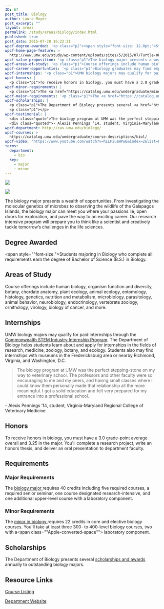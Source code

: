 ```yaml
---
ID: 67
post_title: Biology
author: Laura Moyer
post_excerpt: ""
layout: areas
permalink: /study/areas/biology/index.html
published: true
post_date: 2015-07-28 16:22:21
wpcf-degree-awarded: '<p class="p2"><span style="font-size: 12.0pt;">Students majoring in Biology who complete all requirements earn the degree of Bachelor of Science (B.S.) in Biology.</span></p>'
wpcf-home-page-feature: >
  http://www.umw.edu/study/wp-content/uploads/sites/5/2015/07/Turtle-08e.jpg
wpcf-value-proposition: '<p class="p1">The biology major presents a wealth of opportunities. From investigating the molecular genetics of microbes to observing the wildlife of the Galapagos Islands, the biology major can meet you where your passions lie, open doors for exploration, and pave the way to an exciting career. Our research intensive program will prepare you to think like a scientist and creatively tackle tomorrow’s challenges in the life sciences.</p>'
wpcf-areas-of-study: '<p class="p1">Course offerings include human biology, organism function and diversity, botany, chordate anatomy, plant ecology, animal ecology, entomology, histology, genetics, nutrition and metabolism, microbiology, parasitology, animal behavior, neurobiology, endocrinology, vertebrate zoology, ornithology, virology, biology of cancer, and more.</p>'
wpcf-career-opportunties: '<p class="p1">Biology graduates may find employment in research, health care, environmental conservation, education, biotechnology, forensic science, government and policy, and science publishing, among other fields. Many UMW biology graduates pursue advanced degrees.</p>'
wpcf-internships: '<p class="p1">UMW biology majors may qualify for paid internships through the <a href="http://csiip.spacegrant.org/students">Commonwealth STEM Industry Internship Program</a>. The Department of Biology helps students learn about and apply for internships in the fields of research, medicine, zoology, botany, and ecology. Students also may find internships with museums in the Fredericksburg area or nearby Richmond, Virginia, and Washington, D.C.</p>'
wpcf-honors: |
  <p class="p1">To receive honors in biology, you must have a 3.0 grade-point average overall and 3.25 in the major. You'll complete a research project, write an honors thesis, and deliver an oral presentation to department faculty.</p>
wpcf-minor-requirements: |
  <p class="p1">The <a href="https://catalog.umw.edu/undergraduate/minors/biology/#requirementstext">minor in biology </a>requires 22 credits in core and elective biology courses. You'll take at least three 300- to 400-level biology courses, two with a<span class="Apple-converted-space">  </span>laboratory component.</p>
wpcf-major-requirements: '<p class="p1">The <a href="https://catalog.umw.edu/undergraduate/majors/biology/#requirementstext">biology major </a>requires 40 credits including five required courses, a required senior seminar, one course designated research-intensive, and one additional upper-level course with a laboratory component.</p>'
wpcf-scholarships: |
  <p class="p1">The Department of Biology presents several <a href="http://cas.umw.edu/biology/awards-scholarships/">scholarships and awards</a> annually to outstanding biology majors.</p>
  <p class="p1"></p>
wpcf-testimonial: |
  <div class="quote">The biology program at UMW was the perfect stepping-stone on my way to veterinary school. The professors and other faculty were so encouraging to me and my peers, and having small classes where I could know them personally made that relationship all the more meaningful. I got a solid education and felt very prepared for my entrance into a professional school.</div>
  <div class="quoted">- Alexis Pennings ’14, student, Virginia-Maryland Regional College of Veterinary Medicine</div>
wpcf-department: http://cas.umw.edu/biology/
wpcf-courses: >
  https://catalog.umw.edu/undergraduate/course-descriptions/biol/
wpcf-video: 'https://www.youtube.com/watch?v=hELFiuaHPwE&index=2&list=PLZfjMaRP_C8Em3hSDVFMhglNk1ody2qsu'
terms:
  department:
    - bio
  key:
    - major
    - minor
---
```


<!-- Types Custom Fields: -->
[![](http://www.umw.edu/study/wp-content/uploads/sites/5/2015/07/Turtle-08e.jpg)](http://www.umw.edu/study/wp-content/uploads/sites/5/2015/07/Turtle-08e.jpg)
<!-- End home-page-feature -->

<!-- video -->
[![](https://i.ytimg.com/vi/hELFiuaHPwE/hqdefault.jpg)](https://www.youtube.com/watch?v=hELFiuaHPwE&index=2&list=PLZfjMaRP_C8Em3hSDVFMhglNk1ody2qsu)
<!-- End video -->

<!-- value-proposition -->
The biology major presents a wealth of opportunities. From investigating the molecular genetics of microbes to observing the wildlife of the Galapagos Islands, the biology major can meet you where your passions lie, open doors for exploration, and pave the way to an exciting career. Our research intensive program will prepare you to think like a scientist and creatively tackle tomorrow’s challenges in the life sciences.
<!-- End value-proposition -->

<!-- degree-awarded -->
## Degree Awarded
<span style=""font-size:">Students majoring in Biology who complete all requirements earn the degree of Bachelor of Science (B.S.) in Biology.</span>
<!-- End degree-awarded -->
<!-- areas-of-study -->
## Areas of Study
Course offerings include human biology, organism function and diversity, botany, chordate anatomy, plant ecology, animal ecology, entomology, histology, genetics, nutrition and metabolism, microbiology, parasitology, animal behavior, neurobiology, endocrinology, vertebrate zoology, ornithology, virology, biology of cancer, and more.
<!-- End areas-of-study -->

<!-- internships -->
## Internships
UMW biology majors may qualify for paid internships through the [Commonwealth STEM Industry Internship Program]("http://csiip.spacegrant.org/students"). The Department of Biology helps students learn about and apply for internships in the fields of research, medicine, zoology, botany, and ecology. Students also may find internships with museums in the Fredericksburg area or nearby Richmond, Virginia, and Washington, D.C.
<!-- End internships -->

<!-- testimonial -->
> <div class="quote">The biology program at UMW was the perfect stepping-stone on my way to veterinary school. The professors and other faculty were so encouraging to me and my peers, and having small classes where I could know them personally made that relationship all the more meaningful. I got a solid education and felt very prepared for my entrance into a professional school.</div>
<div class="quoted">- Alexis Pennings ’14, student, Virginia-Maryland Regional College of Veterinary Medicine</div>
<!-- End testimonial -->

<!-- honors -->
## Honors
To receive honors in biology, you must have a 3.0 grade-point average overall and 3.25 in the major. You\'ll complete a research project, write an honors thesis, and deliver an oral presentation to department faculty.
<!-- End honors -->

<!-- requirements -->
## Requirements

<!-- major-requirements -->
### Major Requirements
The [biology major ]("https://catalog.umw.edu/undergraduate/majors/biology/#requirementstext")requires 40 credits including five required courses, a required senior seminar, one course designated research-intensive, and one additional upper-level course with a laboratory component.
<!-- End major-requirements -->

<!-- minor-requirements -->
### Minor Requirements
The [minor in biology ]("https://catalog.umw.edu/undergraduate/minors/biology/#requirementstext")requires 22 credits in core and elective biology courses. You\'ll take at least three 300- to 400-level biology courses, two with a<span class=""Apple-converted-space""> </span>laboratory component.
<!-- End minor-requirements -->

<!-- End requirements -->

<!-- scholarships -->
## Scholarships
The Department of Biology presents several [scholarships and awards]("http://cas.umw.edu/biology/awards-scholarships/") annually to outstanding biology majors.
<!-- End scholarships -->

<!-- resource-links -->
## Resource Links

<!-- courses -->
[Course Listing](https://catalog.umw.edu/undergraduate/course-descriptions/biol/)

<!-- End courses -->


<!-- department -->
[Department Website](http://cas.umw.edu/biology/)

<!-- End department -->

<!-- End resource-links -->

<!-- End Types Custom Fields -->